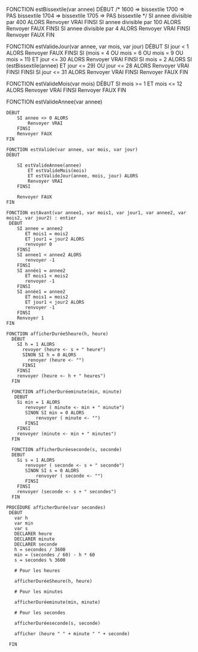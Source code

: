 FONCTION estBissextile(var annee)
DÉBUT
    /*
        1600 => bissextile
        1700 => PAS bissextile
        1704 => bissextile
        1705 => PAS bissextile
    */
    SI annee divisible par 400 ALORS
        Renvoyer VRAI
    FINSI
    SI annee divisible par 100 ALORS
        Renvoyer FAUX
    FINSI
    SI annee divisible par 4 ALORS
        Renvoyer VRAI
    FINSI
    Renvoyer FAUX
FIN

FONCTION estValideJour(var annee, var mois, var jour)
DÉBUT
    SI jour < 1 ALORS
        Renvoyer FAUX
    FINSI
    SI (mois = 4
        OU mois = 6
        OU mois = 9
        OU mois = 11)
        ET jour <= 30 ALORS
        Renvoyer VRAI
    FINSI
    SI mois = 2 ALORS
        SI (estBissextile(annee) ET jour <= 29)
            OU jour <= 28 ALORS
            Renvoyer VRAI
        FINSI
    FINSI
    SI jour <= 31 ALORS
        Renvoyer VRAI
    FINSI
    Renvoyer FAUX
FIN

FONCTION estValideMois(var mois)
DÉBUT
    SI mois >= 1 
        ET mois <= 12 ALORS
        Renvoyer VRAI
    FINSI
    Renvoyer FAUX
FIN

FONCTION estValideAnnee(var annee)
```
DÉBUT
    SI annee <> 0 ALORS
        Renvoyer VRAI
    FINSI
    Renvoyer FAUX
FIN

FONCTION estValide(var annee, var mois, var jour)
DÉBUT

    SI estValideAnnee(annee)
        ET estValideMois(mois)
        ET estValideJour(annee, mois, jour) ALORS
        Renvoyer VRAI
    FINSI

    Renvoyer FAUX
FIN

FONCTION estAvant(var annee1, var mois1, var jour1, var annee2, var mois2, var jour2) : entier
 DÉBUT   
    SI annee = annee2
       ET mois1 = mois2
       ET jour1 = jour2 ALORS
       renvoyer 0
    FINSI
    SI annee1 < annee2 ALORS
       renvoyer -1
    FINSI
    SI année1 = annee2
       ET mois1 < mois2
       renvoyer -1
    FINSI
    SI année1 = annee2
       ET mois1 = mois2
       ET jour1 < jour2 ALORS
       renvoyer -1
    FINSI
    Renvoyer 1
FIN

FONCTION afficherDuréeSheure(h, heure)
  DÉBUT
    SI h = 1 ALORS
      revoyer (heure <- s + " heure")
      SINON SI h = 0 ALORS
        renoyer (heure <- "") 
      FINSI   
    FINSI
    renvoyer (heure <- h + " heures")
  FIN

  FONCTION afficherDuréeminute(min, minute)
   DEBUT 
    Si min = 1 ALORS
       renvoyer ( minute <- min + " minute")
       SINON SI min = 0 ALORS
           renvoyer ( minute <- "") 
       FINSI 
    FINSI
    renvoyer (minute <- min + " minutes")
  FIN
 
  FONCTION afficherDuréeseconde(s, seconde)
  DEBUT 
    Si s = 1 ALORS
       renvoyer ( seconde <- s + " seconde")
       SINON SI s = 0 ALORS
           renvoyer ( seconde <- "") 
       FINSI 
    FINSI
    renvoyer (seconde <- s + " secondes")
  FIN

PROCÉDURE afficherDurée(var secondes)
 DÉBUT
   var h
   var min
   var s
   DECLARER heure
   DECLARER minute
   DECLARER seconde
   h = secondes / 3600 
   min = (secondes / 60) - h * 60
   s = secondes % 3600
   
   # Pour les heures

   afficherDuréeSheure(h, heure)

   # Pour les minutes
  
   afficherDuréeminute(min, minute)
    
   # Pour les secondes

   afficherDuréeseconde(s, seconde)
   
   afficher (heure " " + minute " " + seconde)

 FIN
```